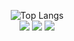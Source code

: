 <div align=center>
 
![Top Langs](https://github-readme-stats.vercel.app/api/top-langs/?username=jeeklee&layout=compact)
<br>
<a href="https://jeeklee.github.io/"><img src="https://img.shields.io/badge/Github-000000?style=flat&logo=Github&logoColor=white"/></a>
<a href="https://velog.io/@jaymild"><img src="https://img.shields.io/badge/Velog-20C997?style=flat&logo=Velog&logoColor=white"/></a>
<a href="https://soundcloud.com/jay_mild"><img src="https://img.shields.io/badge/SoundCloud-FF3300?style=flat&logo=SoundCloud&logoColor=white"/></a> 

